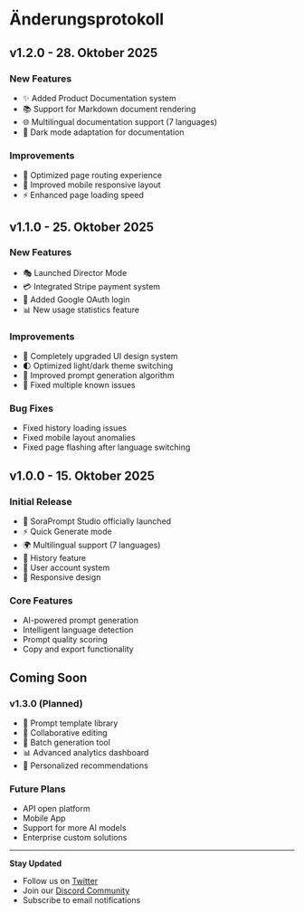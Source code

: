 # Änderungsprotokoll

## v1.2.0 - 28. Oktober 2025

### New Features
- ✨ Added Product Documentation system
- 📚 Support for Markdown document rendering
- 🌐 Multilingual documentation support (7 languages)
- 🎨 Dark mode adaptation for documentation

### Improvements
- 🔄 Optimized page routing experience
- 📱 Improved mobile responsive layout
- ⚡ Enhanced page loading speed

## v1.1.0 - 25. Oktober 2025

### New Features
- 🎭 Launched Director Mode
- 💳 Integrated Stripe payment system
- 🔐 Added Google OAuth login
- 📊 New usage statistics feature

### Improvements
- 🎨 Completely upgraded UI design system
- 🌓 Optimized light/dark theme switching
- 📝 Improved prompt generation algorithm
- 🐛 Fixed multiple known issues

### Bug Fixes
- Fixed history loading issues
- Fixed mobile layout anomalies
- Fixed page flashing after language switching

## v1.0.0 - 15. Oktober 2025

### Initial Release
- 🎉 SoraPrompt Studio officially launched
- ⚡ Quick Generate mode
- 🌍 Multilingual support (7 languages)
- 💾 History feature
- 👤 User account system
- 🎨 Responsive design

### Core Features
- AI-powered prompt generation
- Intelligent language detection
- Prompt quality scoring
- Copy and export functionality

## Coming Soon

### v1.3.0 (Planned)
- 📝 Prompt template library
- 🤝 Collaborative editing
- 🔄 Batch generation tool
- 📊 Advanced analytics dashboard
- 🎯 Personalized recommendations

### Future Plans
- API open platform
- Mobile App
- Support for more AI models
- Enterprise custom solutions

---

**Stay Updated**
- Follow us on [Twitter](https://twitter.com/SoraPrompt)
- Join our [Discord Community](https://discord.gg/soraprompt)
- Subscribe to email notifications
